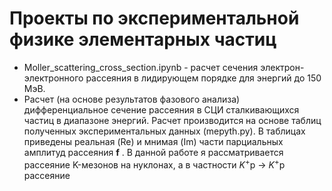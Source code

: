 # Проекты по экспериментальной физике элементарных частиц

* Moller_scattering_cross_section.ipynb - расчет сечения электрон-электронного рассеяния в лидирующем порядке для энергий до 150 МэВ.
*  Расчет (на основе результатов фазового анализа) дифференциальное сечение рассеяния в СЦИ сталкивающихся частиц в диапазоне энергий. Расчет производится на основе таблиц полученных экспериментальных данных (mepyth.py). В таблицах приведены реальная (Re) и мнимая (Im) части парциальных амплитуд рассеяния **f** . В данной работе я рассматривается рассеяние K-мезонов на нуклонах, а в частности $K^+$p -> $K^+$p рассеяние 


